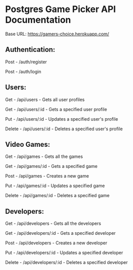 # Postgres Game Picker API Documentation

Base URL: https://gamers-choice.herokuapp.com/

## Authentication:

Post - /auth/register

Post - /auth/login

## Users:

Get - /api/users - Gets all user profiles

Get - /api/users/:id - Gets a specified user profile

Put - /api/users/:id - Updates a specified user's profile

Delete - /api/users/:id - Deletes a specified user's profile

## Video Games:

Get - /api/games - Gets all the games

Get - /api/games/:id - Gets a specified game

Post - /api/games - Creates a new game

Put - /api/games/:id - Updates a specified game

Delete - /api/games/:id - Deletes a specified game

## Developers:

Get - /api/developers - Gets all the developers

Get - /api/developers/:id - Gets a specified developer

Post - /api/developers - Creates a new developer

Put - /api/developers/:id - Updates a specified developer

Delete - /api/developers/:id - Deletes a specified developer
